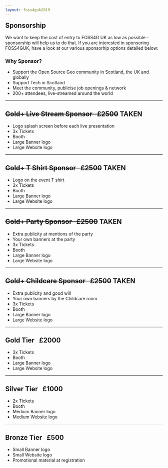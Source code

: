 ```yaml
---
layout: foss4guk2019
---
```

<h2 style="margin-top:0;">Sponsorship</h2>

We want to keep the cost of entry to FOSS4G UK as low as possible - sponsorship will help us to do that. If you are interested in sponsoring FOSS4GUK, have a look at our various sponsorhip options detailed below:

### Why Sponsor?

* Support the Open Source Geo community in Scotland, the UK and globally
* Support Tech in Scotland
* Meet the community, publicise job openings & network
* 200+ attendees, live-streamed around the world

---

## ~~<span class="gold">Gold+ Live Stream Sponsor </span> &nbsp; £2500~~ **TAKEN**
* Logo splash screen before each live presentation
* 3x Tickets
* Booth
* Large Banner logo
* Large Website logo

---

## ~~<span class="gold">Gold+ T Shirt Sponsor </span> &nbsp; £2500~~ **TAKEN**
* Logo on the event T shirt
* 3x Tickets
* Booth
* Large Banner logo
* Large Website logo

---

## ~~<span class="gold">Gold+ Party Sponsor </span> &nbsp; £2500~~ **TAKEN**
* Extra publicity at mentions of the party
* Your own banners at the party
* 3x Tickets
* Booth
* Large Banner logo
* Large Website logo

---

## ~~<span class="gold">Gold+ Childcare Sponsor </span> &nbsp; £2500~~ **TAKEN**
* Extra publicity and good will
* Your own banners by the Childcare room
* 3x Tickets
* Booth
* Large Banner logo
* Large Website logo

---

## <span class="gold">Gold Tier</span> &nbsp; £2000
* 3x Tickets
* Booth
* Large Banner logo
* Large Website logo

---

## <span class="silver">Silver Tier </span> &nbsp; £1000
* 2x Tickets
* Booth
* Medium Banner logo
* Medium Website logo

---

## <span class="bronze">Bronze Tier </span> &nbsp; £500
* Small Banner logo
* Small Website logo
* Promotional material at registration
